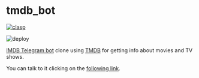 # tmdb_bot

[![clasp](https://img.shields.io/badge/built%20with-clasp-4285f4.svg)](https://github.com/google/clasp)

![deploy](https://github.com/manglaneso/tmdb_bot/workflows/deploy/badge.svg?branch=main)

[IMDB Telegram bot](https://t.me/imdb) clone using [TMDB](https://themoviedb.org) for getting info about movies and TV shows.

You can talk to it clicking on the [following link](https://t.me/themdb_bot).

